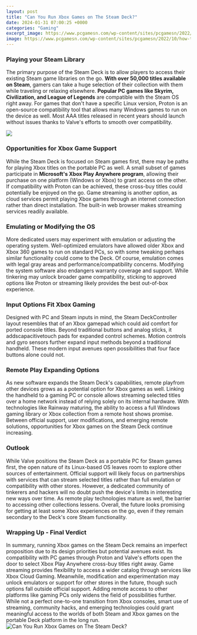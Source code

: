 ```yaml
---
layout: post
title: "Can You Run Xbox Games on The Steam Deck?"
date: 2024-01-31 07:00:25 +0000
categories: "Gaming"
excerpt_image: https://www.pcgamesn.com/wp-content/sites/pcgamesn/2022/10/how-to-get-xbox-game-pass-on-steam-deck-1.jpg
image: https://www.pcgamesn.com/wp-content/sites/pcgamesn/2022/10/how-to-get-xbox-game-pass-on-steam-deck-1.jpg
---
```


### Playing your Steam Library
The primary purpose of the Steam Deck is to allow players to access their existing Steam game libraries on the go. **With over 50,000 titles available on Steam**, gamers can take a huge selection of their collection with them while traveling or relaxing elsewhere. **Popular PC games like Skyrim, Civilization, and League of Legends** are compatible with the Steam OS right away. For games that don't have a specific Linux version, Proton is an open-source compatibility tool that allows many Windows games to run on the device as well. Most AAA titles released in recent years should launch without issues thanks to Valve's efforts to smooth over compatibility.

![](https://www.pcgamesn.com/wp-content/sites/pcgamesn/2022/10/how-to-get-xbox-game-pass-on-steam-deck-body.jpg)
### Opportunities for Xbox Game Support
While the Steam Deck is focused on Steam games first, there may be paths for playing Xbox titles on the portable PC as well. A small subset of games participate in **Microsoft's Xbox Play Anywhere program**, allowing their purchase on one platform (Windows or Xbox) to grant access on the other. If compatibility with Proton can be achieved, these cross-buy titles could potentially be enjoyed on the go. Game streaming is another option, as cloud services permit playing Xbox games through an internet connection rather than direct installation. The built-in web browser makes streaming services readily available. 
### Emulating or Modifying the OS
More dedicated users may experiment with emulation or adjusting the operating system. Well-optimized emulators have allowed older Xbox and Xbox 360 games to run on standard PCs, so with some tweaking perhaps similar functionality could come to the Deck. Of course, emulation comes with legal gray areas and performance/compatibility concerns. Modifying the system software also endangers warranty coverage and support. While tinkering may unlock broader game compatibility, sticking to approved options like Proton or streaming likely provides the best out-of-box experience.
### Input Options Fit Xbox Gaming 
Designed with PC and Steam inputs in mind, the Steam DeckController layout resembles that of an Xbox gamepad which could aid comfort for ported console titles. Beyond traditional buttons and analog sticks, it addscapacitivetouch pads for expanded control schemes. Motion controls and gyro sensors further expand input methods beyond a traditional handheld. These modern input avenues open possibilities that four face buttons alone could not.
### Remote Play Expanding Options
As new software expands the Steam Deck's capabilities, remote playfrom other devices grows as a potential option for Xbox games as well. Linking the handheld to a gaming PC or console allows streaming selected titles over a home network instead of relying solely on its internal hardware. With technologies like Rainway maturing, the ability to access a full Windows gaming library or Xbox collection from a remote host shows promise. Between official support, user modifications, and emerging remote solutions, opportunities for Xbox games on the Steam Deck continue increasing.
### Outlook
While Valve positions the Steam Deck as a portable PC for Steam games first, the open nature of its Linux-based OS leaves room to explore other sources of entertainment. Official support will likely focus on partnerships with services that can stream selected titles rather than full emulation or compatibility with other stores. However, a dedicated community of tinkerers and hackers will no doubt push the device's limits in interesting new ways over time. As remote play technologies mature as well, the barrier to accessing other collections lessens. Overall, the future looks promising for getting at least some Xbox experiences on the go, even if they remain secondary to the Deck's core Steam functionality.
### Wrapping Up - Final Verdict
In summary, running Xbox games on the Steam Deck remains an imperfect proposition due to its design priorities but potential avenues exist. Its compatibility with PC games through Proton and Valve's efforts open the door to select Xbox Play Anywhere cross-buy titles right away. Game streaming provides flexibility to access a wider catalog through services like Xbox Cloud Gaming. Meanwhile, modification and experimentation may unlock emulators or support for other stores in the future, though such options fall outside official support. Adding remote access to other platforms like gaming PCs only widens the field of possibilities further. While not a perfect one-to-one transition from Xbox consoles, smart use of streaming, community hacks, and emerging technologies could grant meaningful access to the worlds of both Steam and Xbox games on the portable Deck platform in the long run.
![Can You Run Xbox Games on The Steam Deck?](https://www.pcgamesn.com/wp-content/sites/pcgamesn/2022/10/how-to-get-xbox-game-pass-on-steam-deck-1.jpg)